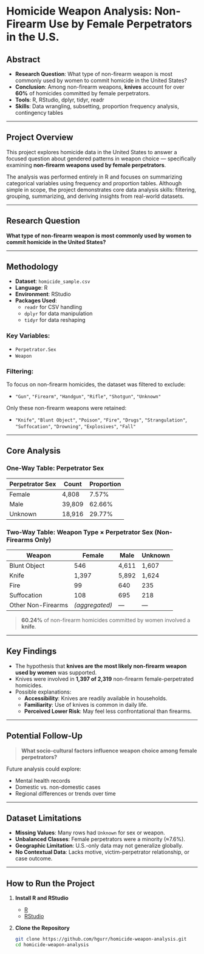 # Homicide Weapon Analysis: Non-Firearm Use by Female Perpetrators in the U.S.


## Abstract
- **Research Question**: What type of non-firearm weapon is most commonly used by women to commit homicide in the United States?
- **Conclusion**: Among non-firearm weapons, **knives** account for over **60%** of homicides committed by female perpetrators.
- **Tools**: R, RStudio, dplyr, tidyr, readr
- **Skills**: Data wrangling, subsetting, proportion frequency analysis, contingency tables

---

## Project Overview

This project explores homicide data in the United States to answer a focused question about gendered patterns in weapon choice — specifically examining **non-firearm weapons used by female perpetrators**.

The analysis was performed entirely in R and focuses on summarizing categorical variables using frequency and proportion tables. Although simple in scope, the project demonstrates core data analysis skills: filtering, grouping, summarizing, and deriving insights from real-world datasets.

---

## Research Question

**What type of non-firearm weapon is most commonly used by women to commit homicide in the United States?**

---

## Methodology

- **Dataset**: `homicide_sample.csv`
- **Language**: R
- **Environment**: RStudio
- **Packages Used**:
  - `readr` for CSV handling
  - `dplyr` for data manipulation
  - `tidyr` for data reshaping

### Key Variables:
- `Perpetrator.Sex`
- `Weapon`

### Filtering:
To focus on non-firearm homicides, the dataset was filtered to exclude:
- `"Gun"`, `"Firearm"`, `"Handgun"`, `"Rifle"`, `"Shotgun"`, `"Unknown"`

Only these non-firearm weapons were retained:
- `"Knife"`, `"Blunt Object"`, `"Poison"`, `"Fire"`, `"Drugs"`, `"Strangulation"`, `"Suffocation"`, `"Drowning"`, `"Explosives"`, `"Fall"`

---

## Core Analysis

### One-Way Table: Perpetrator Sex

| Perpetrator Sex | Count  | Proportion |
|------------------|--------|------------|
| Female           | 4,808  | 7.57%      |
| Male             | 39,809 | 62.66%     |
| Unknown          | 18,916 | 29.77%     |

### Two-Way Table: Weapon Type × Perpetrator Sex (Non-Firearms Only)

| Weapon         | Female | Male   | Unknown |
|----------------|--------|--------|---------|
| Blunt Object   | 546    | 4,611  | 1,607   |
| Knife          | 1,397  | 5,892  | 1,624   |
| Fire           | 99     | 640    | 235     |
| Suffocation    | 108    | 695    | 218     |
| Other Non-Firearms | *(aggregated)* | — | — |

> **60.24%** of non-firearm homicides committed by women involved a **knife**.

---

## Key Findings

- The hypothesis that **knives are the most likely non-firearm weapon used by women** was supported.
- Knives were involved in **1,397 of 2,319** non-firearm female-perpetrated homicides.
- Possible explanations:
  - **Accessibility**: Knives are readily available in households.
  - **Familiarity**: Use of knives is common in daily life.
  - **Perceived Lower Risk**: May feel less confrontational than firearms.

---

## Potential Follow-Up

> **What socio-cultural factors influence weapon choice among female perpetrators?**

Future analysis could explore:
- Mental health records
- Domestic vs. non-domestic cases
- Regional differences or trends over time

---

## Dataset Limitations

- **Missing Values**: Many rows had `Unknown` for sex or weapon.
- **Unbalanced Classes**: Female perpetrators were a minority (≈7.6%).
- **Geographic Limitation**: U.S.-only data may not generalize globally.
- **No Contextual Data**: Lacks motive, victim-perpetrator relationship, or case outcome.

---

## How to Run the Project

1. **Install R and RStudio**
   - [R](https://cran.r-project.org/)
   - [RStudio](https://posit.co/download/rstudio-desktop/)

2. **Clone the Repository**
   ```bash
   git clone https://github.com/hgurr/homicide-weapon-analysis.git
   cd homicide-weapon-analysis
